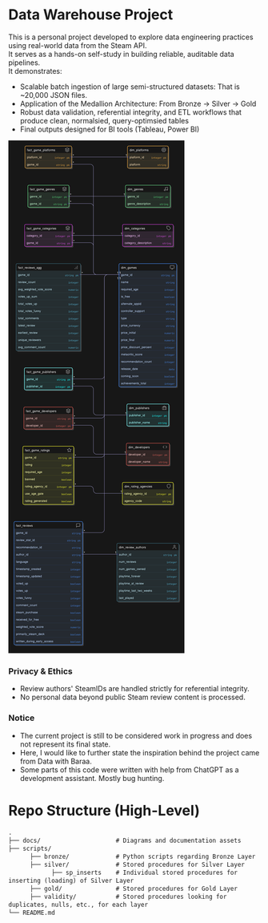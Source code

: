 # Data Warehouse Project
This is a personal project developed to explore data engineering practices using real-world data from the Steam API.  
It serves as a hands-on self-study in building reliable, auditable data pipelines.  
It demonstrates:
  - Scalable batch ingestion of large semi-structured datasets: That is ~20,000 JSON files.
  - Application of the Medallion Architecture: From Bronze -> Silver -> Gold
  - Robust data validation, referential integrity, and ETL workflows that produce clean, normalsied, query-optimsied tables
  - Final outputs designed for BI tools (Tableau, Power BI)  

![Data Model](docs/gold.model.png)

### Privacy & Ethics
- Review authors' SteamIDs are handled strictly for referential integrity.  
- No personal data beyond public Steam review content is processed.  

### Notice
- The current project is still to be considered work in progress and does not represent its final state.
- Here, I would like to further state the inspiration behind the project came from Data with Baraa.
- Some parts of this code were written with help from ChatGPT as a development assistant. Mostly bug hunting.

# Repo Structure (High-Level)
    .
    ├── docs/                     # Diagrams and documentation assets
    ├── scripts/
          ├── bronze/             # Python scripts regarding Bronze Layer
          ├── silver/             # Stored procedures for Silver Layer
                ├── sp_inserts    # Individual stored procedures for inserting (loading) of Silver Layer
          ├── gold/               # Stored procedures for Gold Layer
          ├── validity/           # Stored procedures looking for duplicates, nulls, etc., for each layer
    └── README.md
